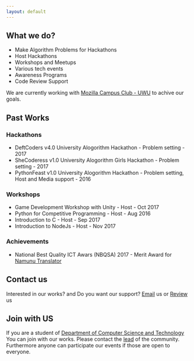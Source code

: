 ```yaml
---
layout: default
---
```


## What we do?

- Make Algorithm Problems for Hackathons
- Host Hackathons
- Workshops and Meetups
- Various tech events
- Awareness Programs
- Code Review Support

We are currently working with [Mozilla Campus Club - UWU](http://facebook.com/mozillauwu/) to achive our goals. 


## Past Works

### Hackathons

- DeftCoders v4.0 University Alogorithm Hackathon - Problem setting - 2017
- SheCoderess v1.0 University Alogorithm Girls Hackathon - Problem setting - 2017
- PythonFeast v1.0 University Alogorithm Hackathon - Problem setting, Host and Media support - 2016

### Workshops

- Game Development Workshop with Unity - Host - Oct 2017
- Python for Competitive Programming - Host - Aug 2016
- Introduction to C - Host - Sep 2017
- Introduction to NodeJs - Host - Nov 2017

### Achievements

- National Best Quality ICT Awars (NBQSA) 2017 -  Merit Award for [Namunu Translator](http://namunutranslator.download/)


## Contact us

Interested in our works? and Do you want our support? [Email](mailto:uwucodemasters@gmail.com) us or [Review](https://goo.gl/forms/Tpa6dLsGvNlbQPsg1) us

## Join with US

If you are a student of [Department of Computer Science and Technology](http://www.uwu.ac.lk/academic/faculties/science-and-technology/CST/) You can join with our works. Please contact the [lead](http://shalithasuranga.me/) of the community. Furthermore anyone can participate our events if those are open to everyone.

